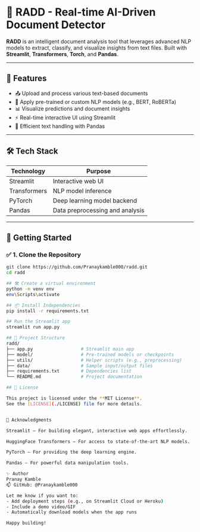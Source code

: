 # 🚀 RADD - Real-time AI-Driven Document Detector

**RADD** is an intelligent document analysis tool that leverages advanced NLP models to extract, classify, and visualize insights from text files. Built with **Streamlit**, **Transformers**, **Torch**, and **Pandas**.

---

## 📌 Features

- 📤 Upload and process various text-based documents
- 🤖 Apply pre-trained or custom NLP models (e.g., BERT, RoBERTa)
- 📊 Visualize predictions and document insights
- ⚡ Real-time interactive UI using Streamlit
- 🧹 Efficient text handling with Pandas

---

## 🛠️ Tech Stack

| Technology     | Purpose                            |
|----------------|------------------------------------|
| Streamlit      | Interactive web UI                 |
| Transformers   | NLP model inference                |
| PyTorch        | Deep learning model backend        |
| Pandas         | Data preprocessing and analysis    |

---

## 🚀 Getting Started

### ✅ 1. Clone the Repository

```bash
git clone https://github.com/Pranaykamble000/radd.git
cd radd

## 🛠 Create a virtual environment
python -m venv env
env\Scripts\activate

## 📦 Install Independencies
pip install -r requirements.txt

## Run the Streamlit app
streamlit run app.py

## 📂 Project Structure
radd/
├── app.py                  # Streamlit main app
├── model/                  # Pre-trained models or checkpoints
├── utils/                  # Helper scripts (e.g., preprocessing)
├── data/                   # Sample input/output files
├── requirements.txt        # Dependencies list
└── README.md               # Project documentation

## 📄 License

This project is licensed under the **MIT License**.  
See the [LICENSE](./LICENSE) file for more details.


🙌 Acknowledgments

Streamlit – For building elegant, interactive web apps effortlessly.

HuggingFace Transformers – For access to state-of-the-art NLP models.

PyTorch – For providing the deep learning engine.

Pandas – For powerful data manipulation tools.

✨ Author
Pranay Kamble
📫 GitHub: @Pranaykamble000

Let me know if you want to:
- Add deployment steps (e.g., on Streamlit Cloud or Heroku)
- Include a demo video/GIF
- Automatically download models when the app runs

Happy building!





